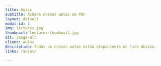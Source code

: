```yaml
---
title: Aulas
subtitle: Acesse nossas aulas em PDF
layout: default
modal-id: 1
img: lectures.jpg
thumbnail: lectures-thumbnail.jpg
alt: image-alt
client: Aulas
description: Todas as nossas aulas estão disponíveis no link abaixo.
links: /aulas/

---
```

